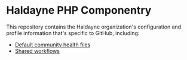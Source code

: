 # Haldayne PHP Componentry

This repository contains the Haldayne organization's configuration and profile
information that's specific to GitHub, including:

* [Default community health files][1]
* [Shared workflows][2]

[1]:https://docs.github.com/en/communities/setting-up-your-project-for-healthy-contributions/creating-a-default-community-health-file
[2]:https://docs.github.com/en/actions/learn-github-actions/sharing-workflows-secrets-and-runners-with-your-organization
